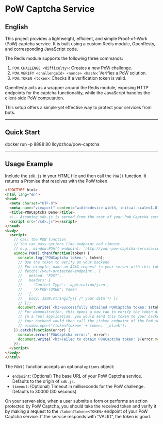 # PoW Captcha Service

## English

This project provides a lightweight, efficient, and simple Proof-of-Work (PoW) captcha service. It is built using a custom Redis module, OpenResty, and corresponding JavaScript code.

The Redis module supports the following three commands:
1.  `POW.CHALLENGE <difficulty>`: Creates a new PoW challenge.
2.  `POW.VERIFY <challengeId> <nonce> <hash>`: Verifies a PoW solution.
3.  `POW.TOKEN <token>`: Checks if a verification token is valid.

OpenResty acts as a wrapper around the Redis module, exposing HTTP endpoints for the captcha functionality, while the JavaScript handles the client-side PoW computation.

This setup offers a simple yet effective way to protect your services from bots.

---

## Quick Start

docker run -p 8888:80 lloydzhou/pow-captcha

---

## Usage Example

Include the `sdk.js` in your HTML file and then call the `POW()` function. It returns a Promise that resolves with the PoW token.

```html
<!DOCTYPE html>
<html lang="en">
<head>
  <meta charset="UTF-8">
  <meta name="viewport" content="width=device-width, initial-scale=1.0">
  <title>POWCaptcha Demo</title>
  <!-- Assuming sdk.js is served from the root of your PoW Captcha service -->
  <script src="/sdk.js"></script>
</head>
<body>
  <script>
    // Call the POW function
    // You can pass options like endpoint and timeout
    // e.g., window.POW({ endpoint: 'http://your-pow-captcha-service.com', timeout: 60000 })
    window.POW().then(function(token) {
      console.log('POWCaptcha token:', token);
      // Use the token to verify on your backend
      // For example, make an AJAX request to your server with this token
      // fetch('/your-protected-endpoint', {
      //   method: 'POST',
      //   headers: {
      //     'Content-Type': 'application/json',
      //     'X-POW-TOKEN': token
      //   },
      //   body: JSON.stringify({ /* your data */ })
      // });
      document.write(`<h3>Successfully obtained POWCaptcha token: ${token}</h3>`);
      // For demonstration, this opens a new tab to verify the token directly with the PoW service
      // In a real application, you would send this token to your backend for verification.
      // Your backend would then call the /token endpoint of the PoW service.
      // window.open('/token?token=' + token, '_blank');
    }).catch(function(error) {
      console.error('POWCaptcha error:', error);
      document.write(`<h3>Failed to obtain POWCaptcha token: ${error.message}</h3>`);
    });
  </script>
</body>
</html>
```

The `POW()` function accepts an optional `options` object:
-   `endpoint`: (Optional) The base URL of your PoW Captcha service. Defaults to the origin of `sdk.js`.
-   `timeout`: (Optional) Timeout in milliseconds for the PoW challenge. Defaults to 30000 (30 seconds).

On your server-side, when a user submits a form or performs an action protected by PoW Captcha, you should take the received token and verify it by making a request to the `/token?token=<TOKEN>` endpoint of your PoW Captcha service. If the service responds with "VALID", the token is good.